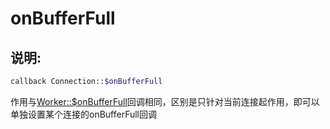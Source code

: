 # onBufferFull
## 说明:
```php
callback Connection::$onBufferFull
```

作用与[Worker::$onBufferFull](315150)回调相同，区别是只针对当前连接起作用，即可以单独设置某个连接的onBufferFull回调

